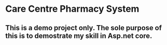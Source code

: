 # Care Centre Pharmacy System


## This is a demo project only. The sole purpose of this is to demostrate my skill in Asp.net core.





